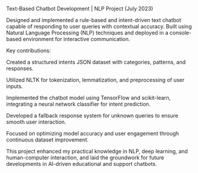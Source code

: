 Text-Based Chatbot Development | NLP Project (July 2023)

Designed and implemented a rule-based and intent-driven text chatbot capable of responding to user queries with contextual accuracy. Built using Natural Language Processing (NLP) techniques and deployed in a console-based environment for interactive communication.

Key contributions:

Created a structured intents JSON dataset with categories, patterns, and responses.

Utilized NLTK for tokenization, lemmatization, and preprocessing of user inputs.

Implemented the chatbot model using TensorFlow and scikit-learn, integrating a neural network classifier for intent prediction.

Developed a fallback response system for unknown queries to ensure smooth user interaction.

Focused on optimizing model accuracy and user engagement through continuous dataset improvement.


This project enhanced my practical knowledge in NLP, deep learning, and human-computer interaction, and laid the groundwork for future developments in AI-driven educational and support chatbots.